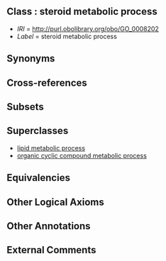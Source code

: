 
## Class : steroid metabolic process

 * *IRI* = http://purl.obolibrary.org/obo/GO_0008202
 * *Label* = steroid metabolic process

## Synonyms


## Cross-references


## Subsets


## Superclasses

 * [lipid metabolic process](../../GO/29/GO_0006629.md)
 * [organic cyclic compound metabolic process](../../GO/60/GO_1901360.md)

## Equivalencies


## Other Logical Axioms


## Other Annotations


## External Comments

